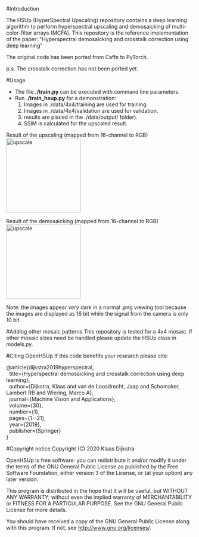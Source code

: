 #Introduction

The HSUp (HyperSpectral Upscaling) repository contains a deep learning algorithm to perform hyperspectral upscaling and demosaicking of 
multi-color-filter arrays (MCFA). This repository is the reference implementation of the paper: 
"Hyperspectral demosaicking and crosstalk correction using deep learning"

The original code has been ported from Caffe to PyTorch.

p.s.
The crosstalk correction has not been ported yet.  

#Usage
- The file **./train.py** can be executed with command line parameters.
- Run **./train_hsup.py** for a demonstration:
    1. Images in ./data/4x4/training are used for training.
    2. Images in ./data/4x4/validation are used for validation.    
    3. results are placed in the ./data/output/ folder).
    4. SSIM is calculated for the upscaled result.

Result of the upscaling (mapped from 16-channel to RGB)\
<img src="./data/output/example_upscale.jpg" alt="upscale" width="200px"/>

Result of the demosaicking (mapped from 16-channel to RGB)\
<img src="./data/output/example_demosaick.jpg" alt="upscale" width="200px"/>

Note:
the images appear *very* dark in a normal .png viewing tool because 
the images are displayed as 16 bit while the signal from the camera is only 10 bit.

#Adding other mosaic patterns
This repository is tested for a 4x4 mosaic.
If other mosaic sizes need be handled please update the HSUp class in models.py.

#Citing OpenHSUp
If this code benefits your research please cite:

@article{dijkstra2019hyperspectral,\
&nbsp;&nbsp;title={Hyperspectral demosaicking and crosstalk correction using deep learning},\
&nbsp;&nbsp;author={Dijkstra, Klaas and van de Loosdrecht, Jaap and Schomaker, Lambert RB and Wiering, Marco A},\
&nbsp;&nbsp;journal={Machine Vision and Applications},\
&nbsp;&nbsp;volume={30},\
&nbsp;&nbsp;number={1},\
&nbsp;&nbsp;pages={1--21},\
&nbsp;&nbsp;year={2019},\
&nbsp;&nbsp;publisher={Springer}\
}

#Copyright notice
Copyright (C) 2020 Klaas Dijkstra

OpenHSUp is free software: you can redistribute it and/or modify it under the terms of the GNU General Public License as published by the Free Software Foundation, either version 3 of the License, or (at your option) any later version.

This program is distributed in the hope that it will be useful, but WITHOUT ANY WARRANTY; without even the implied warranty of MERCHANTABILITY or FITNESS FOR A PARTICULAR PURPOSE. See the GNU General Public License for more details.

You should have received a copy of the GNU General Public License along with this program. If not, see http://www.gnu.org/licenses/.